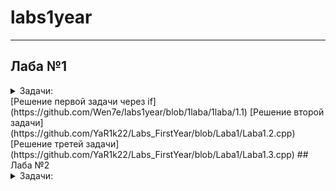 # labs1year
________________
## Лаба №1
<details>
  <summary>Задачи:</summary>
  
     1. Создать программу, предлагающую пользователю получтиь информацию об одной из 6ти валют мира.
     В программе должна содержаться краткая ( название ) и развёрнутая информация.
     При выборе пользователем одной из валют на экран выводится подробная информация об этой валюте.
     Реализовать два метода решения: через if и через switch. 
     2. Создать программу, имеющую 2 функции:
     - вывод факториала любого числа
     - последовательности простых чисел от 0 до указанного пользователем числа.
     3*. Написать программу, находящую все 4х значные числа "Вампиры".
</details>
[Решение первой задачи через if](https://github.com/Wen7e/labs1year/blob/1laba/1laba/1.1)
[Решение второй задачи](https://github.com/YaR1k22/Labs_FirstYear/blob/Laba1/Laba1.2.cpp)
[Решение третей задачи](https://github.com/YaR1k22/Labs_FirstYear/blob/Laba1/Laba1.3.cpp)
## Лаба №2 
<details>
  <summary>Задачи:</summary>
  
     1. Создать программу, предлагающую пользователю получтиь информацию об одной из 6ти валют мира.
     В программе должна содержаться краткая ( название ) и развёрнутая информация.
     При выборе пользователем одной из валют на экран выводится подробная информация об этой валюте.
     Реализовать два метода решения: через if и через switch.
